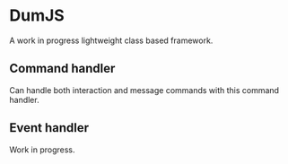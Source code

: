 # DumJS

A work in progress lightweight class based framework.

## Command handler

Can handle both interaction and message commands with this command handler.

## Event handler

Work in progress.
